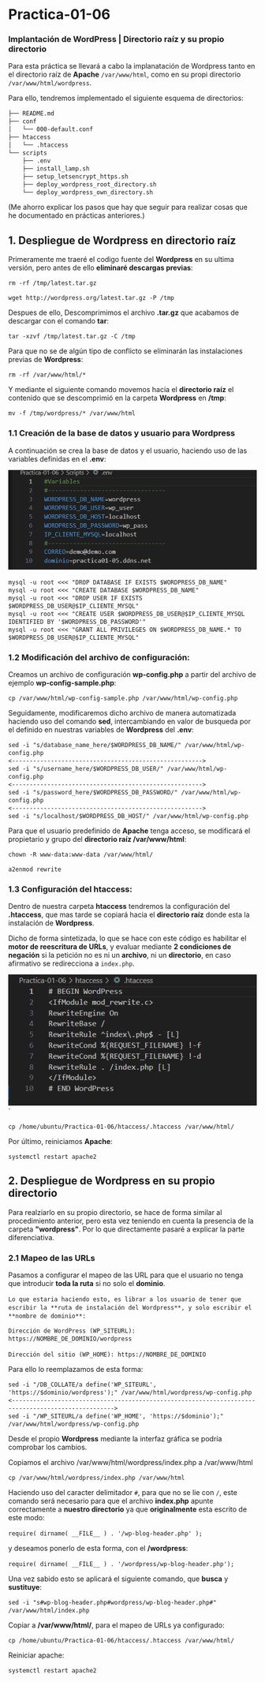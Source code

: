 # Practica-01-06
### Implantación de WordPress | Directorio raíz y su propio directorio

Para esta práctica se llevará a cabo la implanatación de Wordpress tanto en el directorio raíz de **Apache** `/var/www/html`, como en su propi directorio `/var/www/html/wordpress`.

Para ello, tendremos implementado el siguiente esquema de directorios:

``````
├── README.md
├── conf
│   └── 000-default.conf
├── htaccess
│   └── .htaccess
└── scripts
    ├── .env
    ├── install_lamp.sh
    ├── setup_letsencrypt_https.sh
    ├── deploy_wordpress_root_directory.sh    
    └── deploy_wordpress_own_directory.sh
``````
(Me ahorro explicar los pasos que hay que seguir para realizar cosas que he documentado en prácticas anteriores.)

## 1. Despliegue de Wordpress en directorio raíz

Primeramente me traeré el codigo fuente del **Wordpress** en su ultima versión, pero antes de ello **eliminaré descargas previas**:

```
rm -rf /tmp/latest.tar.gz
```

```
wget http://wordpress.org/latest.tar.gz -P /tmp
```

Despues de ello,  Descomprimimos el archivo **.tar.gz** que acabamos de descargar con el comando **tar**:

```
tar -xzvf /tmp/latest.tar.gz -C /tmp
```
Para que no se de algún tipo de conflicto se eliminarán las  instalaciones previas de **Wordpress**:

```
rm -rf /var/www/html/*
```

Y mediante el siguiente comando movemos hacia el **directorio raíz** el contenido que se descomprimió en la carpeta **Wordpress** en **/tmp**:

```
mv -f /tmp/wordpress/* /var/www/html
```

### 1.1 Creación de la base de datos y usuario para Wordpress

A continuación se crea la base de datos y el usuario, haciendo uso de las variables definidas en el **.env**:

![](images/env.png)


```
mysql -u root <<< "DROP DATABASE IF EXISTS $WORDPRESS_DB_NAME"
mysql -u root <<< "CREATE DATABASE $WORDPRESS_DB_NAME"
mysql -u root <<< "DROP USER IF EXISTS $WORDPRESS_DB_USER@$IP_CLIENTE_MYSQL"
mysql -u root <<< "CREATE USER $WORDPRESS_DB_USER@$IP_CLIENTE_MYSQL IDENTIFIED BY '$WORDPRESS_DB_PASSWORD'"
mysql -u root <<< "GRANT ALL PRIVILEGES ON $WORDPRESS_DB_NAME.* TO $WORDPRESS_DB_USER@$IP_CLIENTE_MYSQL"
```
### 1.2 Modificación del archivo de configuración:

Creamos un archivo de configuración **wp-config.php** a partir del archivo de ejemplo **wp-config-sample.php**:

```
cp /var/www/html/wp-config-sample.php /var/www/html/wp-config.php
```
Seguidamente, modificaremos dicho archivo de manera automatizada haciendo uso del comando **sed**, intercambiando en valor de busqueda por el definido en nuestras variables de **Wordpress** del **.env**:

```
sed -i "s/database_name_here/$WORDPRESS_DB_NAME/" /var/www/html/wp-config.php
<------------------------------------------------------>
sed -i "s/username_here/$WORDPRESS_DB_USER/" /var/www/html/wp-config.php
<------------------------------------------------------>
sed -i "s/password_here/$WORDPRESS_DB_PASSWORD/" /var/www/html/wp-config.php
<------------------------------------------------------>
sed -i "s/localhost/$WORDPRESS_DB_HOST/" /var/www/html/wp-config.php
```

Para que el usuario predefinido de **Apache** tenga acceso, se modificará el propietario y grupo del **directorio raíz /var/www/html**:

```
chown -R www-data:www-data /var/www/html/
```
```
a2enmod rewrite
```

### 1.3 Configuración del htaccess:

Dentro de nuestra carpeta **htaccess** tendremos la configuración del **.htaccess**, que mas tarde se copiará hacia el **directorio raíz** donde esta la instalación de **Wordpress**.

Dicho de forma sintetizada, lo que se hace con este código es habilitar el **motor de reescritura de URLs**, y evaluar mediante **2 condiciones de negación** si la petición no es ni un **archivo**, ni un **directorio**, en caso afirmativo se redirecciona a `index.php`.

![](images/confhtaccess.png)`

```
cp /home/ubuntu/Practica-01-06/htaccess/.htaccess /var/www/html/
```

Por último, reiniciamos **Apache**:

```
systemctl restart apache2
```

## 2. Despliegue de Wordpress en su propio directorio

Para realziarlo en su propio directorio, se hace de forma similar al procedimiento anterior, pero esta vez teniendo en cuenta la presencia de la carpeta **"wordpress"**. Por lo que directamente pasaré a explicar la parte diferenciativa.

### 2.1 Mapeo de las URLs

Pasamos a configurar el mapeo de las URL para que el usuario no tenga que introducir **toda la ruta** si no solo el **dominio**.

``Lo que estaria haciendo esto, es librar a los usuario de tener que escribir la **ruta de instalación del Wordpress**, y solo escribir el **nombre de dominio**:``

```
Dirección de WordPress (WP_SITEURL): https://NOMBRE_DE_DOMINIO/wordpress

Dirección del sitio (WP_HOME): https://NOMBRE_DE_DOMINIO
```

Para ello lo reemplazamos de esta forma:

```
sed -i "/DB_COLLATE/a define('WP_SITEURL', 'https://$dominio/wordpress');" /var/www/html/wordpress/wp-config.php
<--------------------------------------------------------------------------------------------------->
sed -i "/WP_SITEURL/a define('WP_HOME', 'https://$dominio');" /var/www/html/wordpress/wp-config.php
```
Desde el propio **Wordpress** mediante la interfaz gráfica se podría comprobar los cambios.

Copiamos el archivo /var/www/html/wordpress/index.php a /var/www/html

```
cp /var/www/html/wordpress/index.php /var/www/html
```

Haciendo uso del caracter delimitador `#`, para que no se lie con `/`, este comando será necesario para que el archivo **index.php** apunte correctamente a **nuestro directorio** ya que **originalmente** esta escrito de este modo:

`require( dirname( __FILE__ ) . '/wp-blog-header.php' );`

y deseamos ponerlo de esta forma, con el **/wordpress**:

`require( dirname( __FILE__ ) . '/wordpress/wp-blog-header.php');`

Una vez sabido esto se aplicará el siguiente comando, que **busca** y **sustituye**:

```
sed -i "s#wp-blog-header.php#wordpress/wp-blog-header.php#" /var/www/html/index.php 
```

Copiar a **/var/www/html/**, para el mapeo de URLs ya configurado:

```
cp /home/ubuntu/Practica-01-06/htaccess/.htaccess /var/www/html/
```

Reiniciar apache:

```
systemctl restart apache2
```
